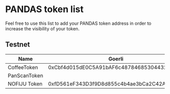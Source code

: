 # PANDAS token list

Feel free to use this list to add your PANDAS token address in order to increase
the visibility of your token.

## Testnet

| Name         | Goerli | BNB | Avalanche | Polygon | Cronos | Fantom | Celo |
|--------------|--------|-----|-----------|---------|--------|--------|------|
| CoffeeToken  | 0xCbf4d015dE0C5A91bAF6c487846853044325002A |     |           |         |        | 0x9601ca2c9132A706A3d017dbF464d51E310bE7D6 |      |
| PanScanToken |        | 0xaE69ED5C541F569360C3E83a8DeE0855E990045E    |           |         |        |        |      |
| NOFIJU Token | 0xfD561eF343D3f9D8d855c4b4ae3bCa2C42Ae0f8f       | 0x01F94A5ba5C972Fb01F41B6EDDc786e417099ED4    |           |         |        |        |      |

